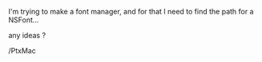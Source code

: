 I'm trying to make a font manager, and for that I need to find the path for a NSFont...

any ideas ?

/PtxMac
